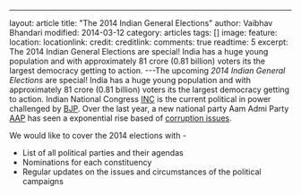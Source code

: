 ---
layout: article
title: "The 2014 Indian General Elections"
author: Vaibhav Bhandari
modified: 2014-03-12
category: articles
tags: []
image: 
  feature: 
  location: 
  locationlink: 
  credit: 
  creditlink: 
comments: true
readtime: 5
excerpt: The 2014 Indian General Elections are special! India has a huge young population and with approximately 81 crore (0.81 billion) voters its the largest democracy getting to action.
---The upcoming *2014 Indian General Elections* are special! India has a huge young population and with approximately 81 crore (0.81 billion) voters its the largest democracy getting to action. Indian National Congress [INC](/parties/INC) is the current political in power challenged by [BJP](/parties/BJP). Over the last year, a new national party Aam Admi Party [AAP](/parties/AAP) has seen a exponential rise based of [corruption issues](/issues.html).

We would like to cover the 2014 elections with -
* List of all political parties and their agendas
* Nominations for each constituency
* Regular updates on the issues and circumstances of the political campaigns